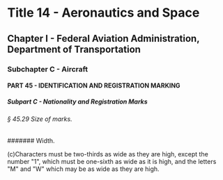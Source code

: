 
# Title 14 - Aeronautics and Space
## Chapter I - Federal Aviation Administration, Department of Transportation
### Subchapter C - Aircraft
#### PART 45 - IDENTIFICATION AND REGISTRATION MARKING
##### Subpart C - Nationality and Registration Marks
###### § 45.29 Size of marks.
####### Width.

(c)Characters must be two-thirds as wide as they are high, except the number "1", which must be one-sixth as wide as it is high, and the letters "M" and "W" which may be as wide as they are high.
